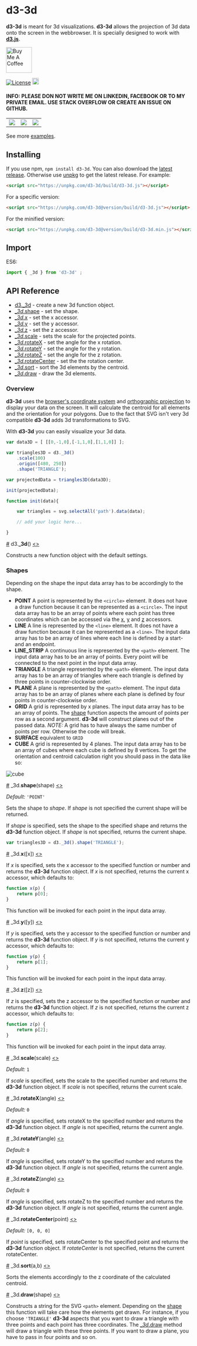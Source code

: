 # d3-3d
**d3-3d** is meant for 3d visualizations. **d3-3d** allows the projection of 3d data onto the screen in the webbrowser. It is specially designed to work with **[d3.js](https://d3js.org/)**.

<a href="https://www.buymeacoffee.com/niekes" target="_blank"><img src="https://cdn.buymeacoffee.com/buttons/v2/default-yellow.png" alt="Buy Me A Coffee" height="70"></a>

[![License](https://img.shields.io/badge/License-BSD%203--Clause-blue.svg)](https://opensource.org/licenses/BSD-3-Clause)
<a href="https://www.npmjs.com/package/d3-3d"><img src="https://badge.fury.io/js/d3-3d.svg" alt="npm version" height="18"></a>

#### INFO: PLEASE DON NOT WRITE ME ON LINKEDIN, FACEBOOK OR TO MY PRIVATE EMAIL. USE STACK OVERFLOW OR CREATE AN ISSUE ON GITHUB.

<table>
    <tr>
        <td> <a target="_blank" href="https://bl.ocks.org/niekes/e920c03edd7950578b8a6cded8b5a1a5"> <img src="assets/surfaceplot.gif"> </a> </td>
        <td> <a target="_blank" href="https://bl.ocks.org/niekes/1c15016ae5b5f11508f92852057136b5"> <img src="assets/3d-scatterplot.gif"> </a> </td>
        <td> <a target="_blank" href="https://bl.ocks.org/niekes/613d43d39372f99ae2dcea14f0f90617"> <img src="assets/3d-barchart.gif"> </a> </td>
    </tr>
</table>
See more <a href="https://bl.ocks.org/niekes" target="_blank">examples</a>.

## Installing

If you use npm, `npm install d3-3d`. You can also download the [latest release](https://github.com/Niekes/d3-3d/releases). Otherwise use [unpkg](https://unpkg.com/d3-3d/) to get the latest release. For example:

```html
<script src="https://unpkg.com/d3-3d/build/d3-3d.js"></script>
```

For a specific version:
```html
<script src="https://unpkg.com/d3-3d@version/build/d3-3d.js"></script>
```

For the minified version:

```html
<script src="https://unpkg.com/d3-3d@version/build/d3-3d.min.js"></script>
```

## Import

ES6:

```js
import { _3d } from 'd3-3d' ;
```

## API Reference

* [d3._3d](#_3d) - create a new 3d function object.
* [*_3d*.shape](#shape) - set the shape.
* [*_3d*.x](#x) - set the x accessor.
* [*_3d*.y](#y) - set the y accessor.
* [*_3d*.z](#z) - set the z accessor.
* [*_3d*.scale](#scale) - sets the scale for the projected points.
* [*_3d*.rotateX](#rotateX) - set the angle for the x rotation.
* [*_3d*.rotateY](#rotateY) - set the angle for the y rotation.
* [*_3d*.rotateZ](#rotateZ) - set the angle for the z rotation.
* [*_3d*.rotateCenter](#rotateCenter) - set the the rotation center.
* [*_3d*.sort](#sort) - sort the 3d elements by the centroid.
* [*_3d*.draw](#draw) - draw the 3d elements.

### Overview
**d3-3d** uses the [browser's coordinate system](https://www.w3.org/TR/css-transforms-1/#transform-rendering) and [orthographic projection](https://en.wikipedia.org/wiki/Orthographic_projection) to display your data on the screen. It will calculate the centroid for all elements and the orientation for your polygons. Due to the fact that SVG isn't very 3d compatible **d3-3d** adds 3d transformations to SVG.

With **d3-3d** you can easily visualize your 3d data.
```js
var data3D = [ [[0,-1,0],[-1,1,0],[1,1,0]] ];

var triangles3D = d3._3d()
    .scale(100)
    .origin([480, 250])
    .shape('TRIANGLE');

var projectedData = triangles3D(data3D);

init(projectedData);

function init(data){

    var triangles = svg.selectAll('path').data(data);

    // add your logic here...

}
```
<a name="_3d" href="#_3d">#</a> d3.<b>_3d</b>() [<>](https://github.com/Niekes/d3-3d/blob/master/src/3d.js#L58 "Source")

Constructs a new function object with the default settings.

### Shapes
Depending on the shape the input data array has to be accordingly to the shape.
* **POINT** A point is represented by the `<circle>` element. It does not have a draw function because it can be represented as a `<circle>`. The input data array has to be an array of points where each point has three coordinates which can be accessed via the [x](#x), [y](#y) and [z](#z) accessors.
* **LINE** A line is represented by the `<line>` element. It does not have a draw function because it can be represented as a `<line>`. The input data array has to be an array of lines where each line is defined by a start- and an endpoint.
* **LINE_STRIP** A continuous line is represented by the `<path>` element.  The input data array has to be an array of points. Every point will be connected to the next point in the input data array.
* **TRIANGLE** A triangle represented by the `<path>` element. The input data array has to be an array of triangles where each triangle is defined by three points in counter-clockwise order.
* **PLANE** A plane is represented by the `<path>` element. The input data array has to be an array of planes where each plane is defined by four points in counter-clockwise order.
* **GRID** A grid is represented by x planes. The input data array has to be an array of points. The [shape](#shape) function aspects the amount of points per row as a second argument. **d3-3d** will construct planes out of the passed data.
_NOTE:_ A grid has to have always the same number of points per row. Otherwise the code will break.
* **SURFACE** equivalent to `GRID`
* **CUBE** A grid is represented by 4 planes. The input data array has to be an array of cubes where each cube is defined by 8 vertices. To get the orientation and centroid calculation right you should pass in the data like so:

![cube](assets/cube.png "Cube")

<a name="shape" href="#shape">#</a> _3d.<b>shape</b>(shape) [<>](https://github.com/Niekes/d3-3d/blob/master/src/3d.js#L87 "Source")

_Default:_ `'POINT'`

Sets the shape to *shape*. If *shape* is not specified the current shape will be returned.

If *shape* is specified, sets the shape to the specified shape and returns the **d3-3d** function object. If *shape* is not specified, returns the current shape.

```js
var triangles3D = d3._3d().shape('TRIANGLE');
```

<a name="x" href="#x">#</a> _3d.<b>x</b>([x]) [<>](https://github.com/Niekes/d3-3d/blob/master/src/point.js#L1 "Source")

If *x* is specified, sets the x accessor to the specified function or number and returns the **d3-3d** function object. If *x* is not specified, returns the current x accessor, which defaults to:

```js
function x(p) {
    return p[0];
}
```
This function will be invoked for each point in the input data array.

<a name="y" href="#y">#</a> _3d.<b>y</b>([y]) [<>](https://github.com/Niekes/d3-3d/blob/master/src/point.js#L5 "Source")

If *y* is specified, sets the y accessor to the specified function or number and returns the **d3-3d** function object. If *y* is not specified, returns the current y accessor, which defaults to:

```js
function y(p) {
    return p[1];
}
```
This function will be invoked for each point in the input data array.

<a name="z" href="#z">#</a> _3d.<b>z</b>([z]) [<>](https://github.com/Niekes/d3-3d/blob/master/src/point.js#L9 "Source")

If *z* is specified, sets the z accessor to the specified function or number and returns the **d3-3d** function object. If *z* is not specified, returns the current z accessor, which defaults to:

```js
function z(p) {
    return p[2];
}
```
This function will be invoked for each point in the input data array.

<a name="scale" href="#scale">#</a> _3d.<b>scale</b>(scale) [<>](https://github.com/Niekes/d3-3d/blob/master/src/3d.js#L71 "Source")

_Default:_ `1`

If *scale* is specified, sets the scale to the specified number and returns the **d3-3d** function object. If *scale* is not specified, returns the current scale.

<a name="rotateX" href="#rotateX">#</a> _3d.<b>rotateX</b>(angle) [<>](https://github.com/Niekes/d3-3d/blob/master/src/3d.js#L75 "Source")

_Default:_ `0`

If *angle* is specified, sets rotateX to the specified number and returns the **d3-3d** function object. If *angle* is not specified, returns the current angle.

<a name="rotateY" href="#rotateY">#</a> _3d.<b>rotateY</b>(angle) [<>](https://github.com/Niekes/d3-3d/blob/master/src/3d.js#L79 "Source")

_Default:_ `0`

If *angle* is specified, sets rotateY to the specified number and returns the **d3-3d** function object. If *angle* is not specified, returns the current angle.

<a name="rotateZ" href="#rotateZ">#</a> _3d.<b>rotateZ</b>(angle) [<>](https://github.com/Niekes/d3-3d/blob/master/src/3d.js#L83 "Source")

_Default:_ `0`

If *angle* is specified, sets rotateZ to the specified number and returns the **d3-3d** function object. If *angle* is not specified, returns the current angle.

<a name="rotateCenter" href="#rotateCenter">#</a> _3d.<b>rotateCenter</b>(point) [<>](https://github.com/Niekes/d3-3d/blob/master/src/3d.js#L87 "Source")

_Default:_ `[0, 0, 0]`

If *point* is specified, sets rotateCenter to the specified point and returns the **d3-3d** function object. If *rotateCenter* is not specified, returns the current rotateCenter.

<a name="sort" href="#sort">#</a> _3d.<b>sort</b>(a,b) [<>](https://github.com/Niekes/d3-3d/blob/master/src/3d.js#107 "Source")

Sorts the elements accordingly to the z coordinate of the calculated centroid.

<a name="draw" href="#draw">#</a> _3d.<b>draw</b>(shape) [<>](https://github.com/Niekes/d3-3d/blob/master/src/3d.js#107 "Source")

Constructs a string for the SVG `<path>` element. Depending on the [shape](#shape) this function will take care how the elements get drawn. For instance, if you choose `'TRIANGLE'` **d3-3d** aspects that you want to draw a triangle with three points and each point has three coordinates. The [*_3d*.draw](#draw) method will draw a triangle with these three points. If you want to draw a plane, you have to pass in four points and so on.
